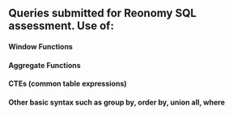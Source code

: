 ## Queries submitted for Reonomy SQL assessment. Use of:
#### Window Functions
#### Aggregate Functions
#### CTEs (common table expressions)
#### Other basic syntax such as group by, order by, union all, where
